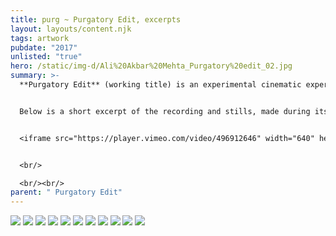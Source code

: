 ```yaml
---
title: purg ~ Purgatory Edit, excerpts
layout: layouts/content.njk
tags: artwork
pubdate: "2017"
unlisted: "true"
hero: /static/img-d/Ali%20Akbar%20Mehta_Purgatory%20edit_02.jpg
summary: >-
  **Purgatory Edit** (working title) is an experimental cinematic experience. 


  Below is a short excerpt of the recording and stills, made during its initial prototyping and demo at Aalto University.


  <iframe src="https://player.vimeo.com/video/496912646" width="640" height="360" frameborder="0" allow="autoplay; fullscreen" allowfullscreen></iframe>


  <br/>

  <br/><br/>
parent: " Purgatory Edit"
---
```



![](/static/img-d/ali-akbar-mehta-purgatory-edit-01.jpg)
![](/static/img-d/ali-akbar-mehta-purgatory-edit-02.jpg)
![](/static/img-d/ali-akbar-mehta-purgatory-edit-03.jpg)
![](/static/img-d/ali-akbar-mehta-purgatory-edit-04.jpg)
![](/static/img-d/ali-akbar-mehta-purgatory-edit-05.jpg)
![](/static/img-d/ali-akbar-mehta-purgatory-edit-06.jpg)
![](/static/img-d/ali-akbar-mehta-purgatory-edit-07.jpg)
![](/static/img-d/ali-akbar-mehta-purgatory-edit-08.jpg)
![](/static/img-d/ali-akbar-mehta-purgatory-edit-09.jpg)
![](/static/img-d/ali-akbar-mehta-purgatory-edit-11.jpg)
![](/static/img-d/ali-akbar-mehta-purgatory-edit-12.jpg)